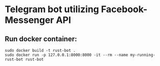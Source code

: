 # Telegram bot utilizing Facebook-Messenger API

## Run docker container:
    sudo docker build -t rust-bot .
    sudo docker run -p 127.0.0.1:8000:8000 -it --rm --name my-running-rust-bot rust-bot
